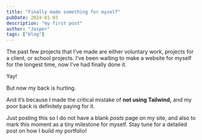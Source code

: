 ```yaml
---
title: "Finally made something for myself"
pubDate: 2024-01-03
description: "my first post"
author: "Jasper"
tags: ["blog"]
---
```


The past few projects that I’ve made are either voluntary work, projects for a client, or school projects. I’ve been waiting to make a website for myself for the longest time, now I’ve had finally done it.

Yay!

But now my back is hurting.

And it’s because I made the critical mistake of **not using Tailwind,** and my poor back is definitely paying for it.

Just posting this so I do not have a blank _posts_ page on my site, and also to mark this moment as a tiny milestone for myself. Stay tune for a detailed post on how I build my portfolio!
